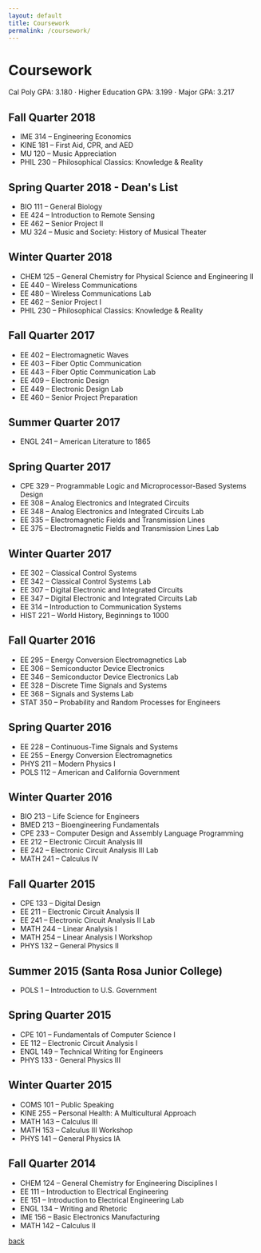 ```yaml
---
layout: default
title: Coursework
permalink: /coursework/
---
```


# Coursework

Cal Poly GPA: 3.180 ⋅ Higher Education GPA: 3.199 ⋅ Major GPA: 3.217

## Fall Quarter 2018

*   IME 314 – Engineering Economics
*   KINE 181 – First Aid, CPR, and AED
*   MU 120 – Music Appreciation
*   PHIL 230 – Philosophical Classics: Knowledge & Reality

## Spring Quarter 2018 - Dean's List

*   BIO 111 – General Biology
*   EE 424 – Introduction to Remote Sensing
*   EE 462 – Senior Project II
*   MU 324 – Music and Society: History of Musical Theater

## Winter Quarter 2018

*   CHEM 125 – General Chemistry for Physical Science and Engineering II
*   EE 440 – Wireless Communications
*   EE 480 – Wireless Communications Lab
*   EE 462 – Senior Project I
*   PHIL 230 – Philosophical Classics: Knowledge & Reality

## Fall Quarter 2017

*   EE 402 – Electromagnetic Waves
*   EE 403 – Fiber Optic Communication
*   EE 443 – Fiber Optic Communication Lab
*   EE 409 – Electronic Design
*   EE 449 – Electronic Design Lab
*   EE 460 – Senior Project Preparation

## Summer Quarter 2017

*   ENGL 241 – American Literature to 1865

## Spring Quarter 2017

*   CPE 329 – Programmable Logic and Microprocessor-Based Systems Design
*   EE 308 – Analog Electronics and Integrated Circuits
*   EE 348 – Analog Electronics and Integrated Circuits Lab
*   EE 335 – Electromagnetic Fields and Transmission Lines
*   EE 375 – Electromagnetic Fields and Transmission Lines Lab

## Winter Quarter 2017

*   EE 302 – Classical Control Systems
*   EE 342 – Classical Control Systems Lab
*   EE 307 – Digital Electronic and Integrated Circuits
*   EE 347 – Digital Electronic and Integrated Circuits Lab
*   EE 314 – Introduction to Communication Systems
*   HIST 221 – World History, Beginnings to 1000

## Fall Quarter 2016

*   EE 295 – Energy Conversion Electromagnetics Lab
*   EE 306 – Semiconductor Device Electronics
*   EE 346 – Semiconductor Device Electronics Lab
*   EE 328 – Discrete Time Signals and Systems
*   EE 368 – Signals and Systems Lab
*   STAT 350 – Probability and Random Processes for Engineers

## Spring Quarter 2016

*   EE 228 – Continuous-Time Signals and Systems
*   EE 255 – Energy Conversion Electromagnetics
*   PHYS 211 – Modern Physics I
*   POLS 112 – American and California Government

## Winter Quarter 2016

*   BIO 213 – Life Science for Engineers
*   BMED 213 – Bioengineering Fundamentals
*   CPE 233 – Computer Design and Assembly Language Programming
*   EE 212 – Electronic Circuit Analysis III
*   EE 242 – Electronic Circuit Analysis III Lab
*   MATH 241 – Calculus IV

## Fall Quarter 2015

*   CPE 133 – Digital Design
*   EE 211 – Electronic Circuit Analysis II
*   EE 241 – Electronic Circuit Analysis II Lab
*   MATH 244 – Linear Analysis I
*   MATH 254 – Linear Analysis I Workshop
*   PHYS 132 – General Physics II

## Summer 2015 (Santa Rosa Junior College)

*   POLS 1 – Introduction to U.S. Government

## Spring Quarter 2015

*   CPE 101 – Fundamentals of Computer Science I
*   EE 112 – Electronic Circuit Analysis I
*   ENGL 149 – Technical Writing for Engineers
*   PHYS 133 - General Physics III

## Winter Quarter 2015

*   COMS 101 – Public Speaking
*   KINE 255 – Personal Health: A Multicultural Approach
*   MATH 143 – Calculus III
*   MATH 153 – Calculus III Workshop
*   PHYS 141 – General Physics IA

## Fall Quarter 2014

*   CHEM 124 – General Chemistry for Engineering Disciplines I
*   EE 111 – Introduction to Electrical Engineering
*   EE 151 – Introduction to Electrical Engineering Lab
*   ENGL 134 – Writing and Rhetoric
*   IME 156 – Basic Electronics Manufacturing
*   MATH 142 – Calculus II

[back](./)